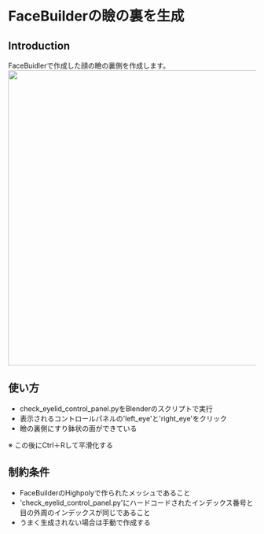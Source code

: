 # FaceBuilderの瞼の裏を生成

## Introduction
FaceBuidlerで作成した顔の瞼の裏側を作成します。<br>
<img src="https://github.com/kuri-glory/blender-facebuilder-eyelid/assets/165764811/4d8538a6-69e1-4693-984f-b9d745814ac3" width="600">

## 使い方
* check_eyelid_control_panel.pyをBlenderのスクリプトで実行
* 表示されるコントロールパネルの'left_eye'と'right_eye'をクリック
* 瞼の裏側にすり鉢状の面ができている

※ この後にCtrl＋Rして平滑化する

## 制約条件
* FaceBuilderのHighpolyで作られたメッシュであること
* 'check_eyelid_control_panel.py'にハードコードされたインデックス番号と目の外周のインデックスが同じであること
* うまく生成されない場合は手動で作成する

